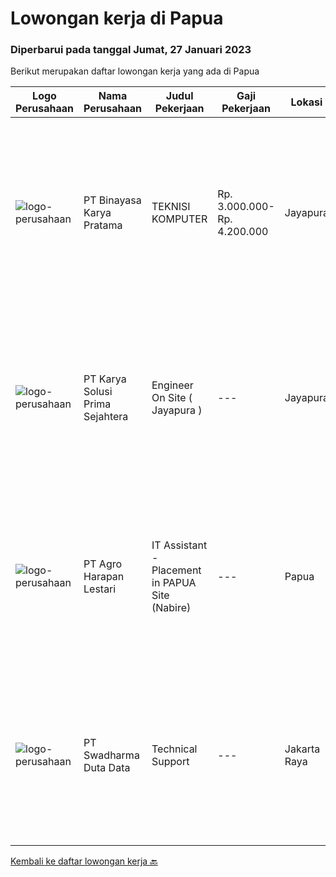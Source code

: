 
  # Lowongan kerja di Papua

  ### Diperbarui pada tanggal Jumat, 27 Januari 2023

  Berikut merupakan daftar lowongan kerja yang ada di Papua

  |Logo Perusahaan | Nama Perusahaan | Judul Pekerjaan | Gaji Pekerjaan | Lokasi | Deskripsi | Tanggal diunggah | Pranala |
  | -------------- | --------------- | --------------- | --------- | --------- | -------------- | ------- | ----------- |
  |![logo-perusahaan](https://image-service-cdn.seek.com.au/ffbcd8309fe4010672e6779bce48c2652d16094e/ee4dce1061f3f616224767ad58cb2fc751b8d2dc)|PT Binayasa Karya Pratama|TEKNISI KOMPUTER|Rp. 3.000.000-Rp. 4.200.000|Jayapura|Tanggung Jawab Pekerjaan: Melakukan pemantauan terhadap perangkat serta maintenance yang bersifat preventif seperti update patch Operating System dan...|Rabu, 25 Januari 2023|https://www.jobstreet.co.id/id/job/teknisi-komputer-4196638?token=0~86fd024f-330a-4220-9608-f978013d890a&sectionRank=1&jobId=jobstreet-id-job-4196638|
|![logo-perusahaan](https://image-service-cdn.seek.com.au/bb0f2c313297f2db3d497466b95d7da85644edc0/ee4dce1061f3f616224767ad58cb2fc751b8d2dc)|PT Karya Solusi Prima Sejahtera|Engineer On Site ( Jayapura )|---|Jayapura|Usia maksimal 28 tahun. Lulusan minimal D3 jurusan Teknik Komputer / S1 Teknik Informatika Memiliki kemampuan komunikasi yang baik dan motivasi yang...|Sabtu, 21 Januari 2023|https://www.jobstreet.co.id/id/job/engineer-on-site-jayapura-4171005?token=0~86fd024f-330a-4220-9608-f978013d890a&sectionRank=2&jobId=jobstreet-id-job-4171005|
|![logo-perusahaan](https://image-service-cdn.seek.com.au/cf504cf0fd63cff79d8947c0ec301d1bfb683f57/ee4dce1061f3f616224767ad58cb2fc751b8d2dc)|PT Agro Harapan Lestari|IT Assistant - Placement in PAPUA Site (Nabire)|---|Papua|Job Descriptions: Microsoft Windows Server (2003, 2008R2) administration, installation, disaster recovery planning, backups, performance analysis, and...|Selasa, 17 Januari 2023|https://www.jobstreet.co.id/id/job/it-assistant-placement-in-papua-site-nabire-4186445?token=0~86fd024f-330a-4220-9608-f978013d890a&sectionRank=3&jobId=jobstreet-id-job-4186445|
|![logo-perusahaan](https://image-service-cdn.seek.com.au/0dc8e99010397b52d23c25a2b9dad3a300cd0580/ee4dce1061f3f616224767ad58cb2fc751b8d2dc)|PT Swadharma Duta Data|Technical Support|---|Jakarta Raya|Pendidikan minimum D3/S1 Jurusan IT IPK Minimum 2.75 Memiliki pengalaman minimal 1 tahun (diutamakan) telah berhasil menyelesaikan ujian sertifikasi...|Jumat, 30 Desember 2022|https://www.jobstreet.co.id/id/job/technical-support-4161848?token=0~86fd024f-330a-4220-9608-f978013d890a&sectionRank=4&jobId=jobstreet-id-job-4161848|


  [Kembali ke daftar lowongan kerja 🔙](../README.md#daftar-lowongan-kerja)
  